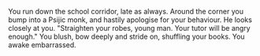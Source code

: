 You run down the school corridor, late as always. Around the corner you bump into a Psijic monk, and hastily apologise for your behaviour.
He looks closely at you. "Straighten your robes, young man. Your tutor will be angry enough." You blush, bow deeply and stride on, shuffling your books.
You awake embarrassed.
